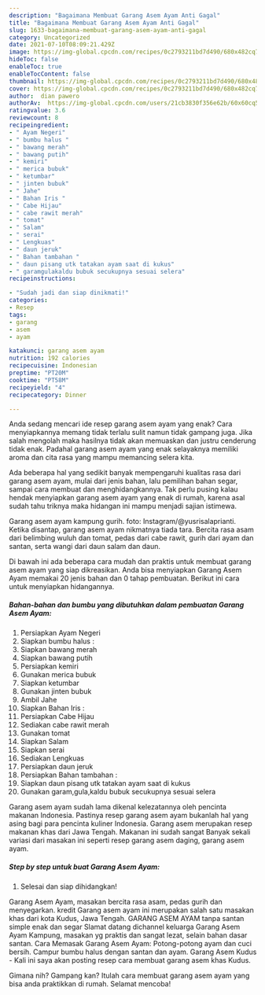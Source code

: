 ```yaml
---
description: "Bagaimana Membuat Garang Asem Ayam Anti Gagal"
title: "Bagaimana Membuat Garang Asem Ayam Anti Gagal"
slug: 1633-bagaimana-membuat-garang-asem-ayam-anti-gagal
category: Uncategorized
date: 2021-07-10T08:09:21.429Z
image: https://img-global.cpcdn.com/recipes/0c2793211bd7d490/680x482cq70/garang-asem-ayam-foto-resep-utama.jpg
hideToc: false
enableToc: true
enableTocContent: false
thumbnail: https://img-global.cpcdn.com/recipes/0c2793211bd7d490/680x482cq70/garang-asem-ayam-foto-resep-utama.jpg
cover: https://img-global.cpcdn.com/recipes/0c2793211bd7d490/680x482cq70/garang-asem-ayam-foto-resep-utama.jpg
author:  dian pawero
authorAv:  https://img-global.cpcdn.com/users/21cb3830f356e62b/60x60cq50/avatar.jpg
ratingvalue: 3.6
reviewcount: 8
recipeingredient:
- " Ayam Negeri"
- " bumbu halus "
- " bawang merah"
- " bawang putih"
- " kemiri"
- " merica bubuk"
- " ketumbar"
- " jinten bubuk"
- " Jahe"
- " Bahan Iris "
- " Cabe Hijau"
- " cabe rawit merah"
- " tomat"
- " Salam"
- " serai"
- " Lengkuas"
- " daun jeruk"
- " Bahan tambahan "
- " daun pisang utk tatakan ayam saat di kukus"
- " garamgulakaldu bubuk secukupnya sesuai selera"
recipeinstructions:

- "Sudah jadi dan siap dinikmati!"
categories:
- Resep
tags:
- garang
- asem
- ayam

katakunci: garang asem ayam 
nutrition: 192 calories
recipecuisine: Indonesian
preptime: "PT20M"
cooktime: "PT58M"
recipeyield: "4"
recipecategory: Dinner

---
```



Anda sedang mencari ide resep garang asem ayam yang enak? Cara menyiapkannya memang tidak terlalu sulit namun tidak gampang juga. Jika salah mengolah maka hasilnya tidak akan memuaskan dan justru cenderung tidak enak. Padahal garang asem ayam yang enak selayaknya memiliki aroma dan cita rasa yang mampu memancing selera kita.


Ada beberapa hal yang sedikit banyak mempengaruhi kualitas rasa dari garang asem ayam, mulai dari jenis bahan, lalu pemilihan bahan segar, sampai cara membuat dan menghidangkannya. Tak perlu pusing kalau hendak menyiapkan garang asem ayam yang enak di rumah, karena asal sudah tahu triknya maka hidangan ini mampu menjadi sajian istimewa.

Garang asem ayam kampung gurih. foto: Instagram/@yusrisalaprianti. Ketika disantap, garang asem ayam nikmatnya tiada tara. Bercita rasa asam dari belimbing wuluh dan tomat, pedas dari cabe rawit, gurih dari ayam dan santan, serta wangi dari daun salam dan daun.


Di bawah ini ada beberapa cara mudah dan praktis untuk membuat garang asem ayam yang siap dikreasikan. Anda bisa menyiapkan Garang Asem Ayam memakai 20 jenis bahan dan 0 tahap pembuatan. Berikut ini cara untuk menyiapkan hidangannya.

<!--inarticleads1-->

##### Bahan-bahan dan bumbu yang dibutuhkan dalam pembuatan Garang Asem Ayam:

1. Persiapkan  Ayam Negeri
1. Siapkan  bumbu halus :
1. Siapkan  bawang merah
1. Siapkan  bawang putih
1. Persiapkan  kemiri
1. Gunakan  merica bubuk
1. Siapkan  ketumbar
1. Gunakan  jinten bubuk
1. Ambil  Jahe
1. Siapkan  Bahan Iris :
1. Persiapkan  Cabe Hijau
1. Sediakan  cabe rawit merah
1. Gunakan  tomat
1. Siapkan  Salam
1. Siapkan  serai
1. Sediakan  Lengkuas
1. Persiapkan  daun jeruk
1. Persiapkan  Bahan tambahan :
1. Siapkan  daun pisang utk tatakan ayam saat di kukus
1. Gunakan  garam,gula,kaldu bubuk secukupnya sesuai selera


Garang asem ayam sudah lama dikenal kelezatannya oleh pencinta makanan Indonesia. Pastinya resep garang asem ayam bukanlah hal yang asing bagi para pencinta kuliner Indonesia. Garang asem merupakan resep makanan khas dari Jawa Tengah. Makanan ini sudah sangat Banyak sekali variasi dari masakan ini seperti resep garang asem daging, garang asem ayam. 

<!--inarticleads2-->

##### Step by step untuk buat Garang Asem Ayam:


1. Selesai dan siap dihidangkan!

Garang Asem Ayam, masakan bercita rasa asam, pedas gurih dan menyegarkan. kredit Garang asem ayam ini merupakan salah satu masakan khas dari kota Kudus, Jawa Tengah. GARANG ASEM AYAM tanpa santan simple enak dan segar Slamat datang dichannel keluarga Garang Asem Ayam Kampung, masakan yg praktis dan sangat lezat, selain bahan dasar santan. Cara Memasak Garang Asem Ayam: Potong-potong ayam dan cuci bersih. Campur bumbu halus dengan santan dan ayam. Garang Asem Kudus - Kali ini saya akan posting resep cara membuat garang asem khas Kudus. 

Gimana nih? Gampang kan? Itulah cara membuat garang asem ayam yang bisa anda praktikkan di rumah. Selamat mencoba!
